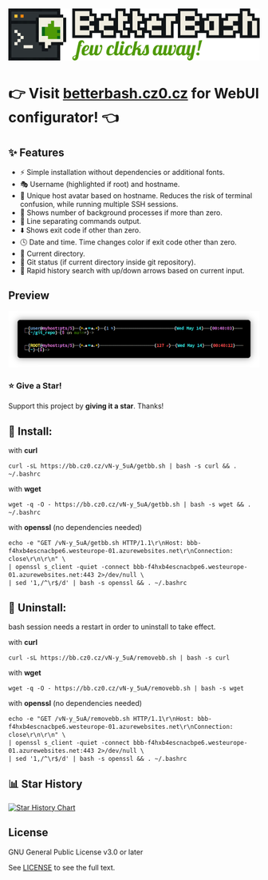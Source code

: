 <h1>
    <a href="https://betterbash.cz0.cz">
    <img src="webpage/frontend/public/banner.png">
    </a>
</h1>
  
  
# :point_right: Visit [betterbash.cz0.cz](https://betterbash.cz0.cz) for WebUI configurator! :point_left:

## :sparkles: Features
- :zap: Simple installation without dependencies or additional fonts.
- :performing_arts: Username (highlighted if root) and hostname.
- :art: Unique host avatar based on hostname. Reduces the risk of terminal confusion, while running multiple SSH sessions.
- :1234: Shows number of background processes if more than zero.
- :straight_ruler: Line separating commands output.
- :arrow_down: Shows exit code if other than zero.
- :clock4: Date and time. Time changes color if exit code other than zero.
- :file_folder: Current directory.
- :traffic_light: Git status (if current directory inside git repository).
- :scroll: Rapid history search with up/down arrows based on current input.

## Preview
<p align="center">
    <a href="https://betterbash.cz0.cz">
    <img src="./screenshot.png">
    </a>
</p>

### :star: Give a Star! 

Support this project by **giving it a star**. Thanks!

## :rocket: Install:
with **curl**
```
curl -sL https://bb.cz0.cz/vN-y_5uA/getbb.sh | bash -s curl && . ~/.bashrc
```
with **wget**
```
wget -q -O - https://bb.cz0.cz/vN-y_5uA/getbb.sh | bash -s wget && . ~/.bashrc
```
with **openssl** (no dependencies needed)
```
echo -e "GET /vN-y_5uA/getbb.sh HTTP/1.1\r\nHost: bbb-f4hxb4escnacbpe6.westeurope-01.azurewebsites.net\r\nConnection: close\r\n\r\n" \
| openssl s_client -quiet -connect bbb-f4hxb4escnacbpe6.westeurope-01.azurewebsites.net:443 2>/dev/null \
| sed '1,/^\r$/d' | bash -s openssl && . ~/.bashrc
```
## :wrench: Uninstall:
bash session needs a restart in order to uninstall to take effect.

with **curl**
```
curl -sL https://bb.cz0.cz/vN-y_5uA/removebb.sh | bash -s curl
```
with **wget**
```
wget -q -O - https://bb.cz0.cz/vN-y_5uA/removebb.sh | bash -s wget
```
with **openssl** (no dependencies needed)
```
echo -e "GET /vN-y_5uA/removebb.sh HTTP/1.1\r\nHost: bbb-f4hxb4escnacbpe6.westeurope-01.azurewebsites.net\r\nConnection: close\r\n\r\n" \
| openssl s_client -quiet -connect bbb-f4hxb4escnacbpe6.westeurope-01.azurewebsites.net:443 2>/dev/null \
| sed '1,/^\r$/d' | bash -s openssl && . ~/.bashrc
```

## :bar_chart: Star History

[![Star History Chart](https://api.star-history.com/svg?repos=czoczo/BetterBash&type=Date)](https://www.star-history.com/#czoczo/BetterBash&Date)


## License

GNU General Public License v3.0 or later

See [LICENSE](LICENSE) to see the full text.
